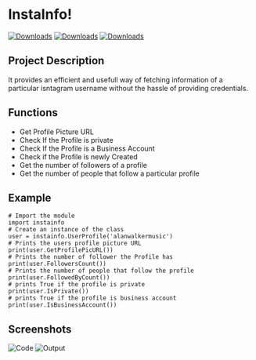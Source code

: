 # InstaInfo!
[![Downloads](https://pepy.tech/badge/instainfo)](https://pepy.tech/project/instainfo)
[![Downloads](https://pepy.tech/badge/instainfo/month)](https://pepy.tech/project/instainfo)
[![Downloads](https://pepy.tech/badge/instainfo/week)](https://pepy.tech/project/instainfo)
## Project Description

It provides an efficient and usefull way of fetching information of a particular isntagram username without the hassle of providing credentials.

## Functions

- Get Profile Picture URL
- Check If the Profile is private
- Check If the Profile is a Business Account
- Check if the Profile is newly Created
- Get the number of followers of a profile
- Get the number of people that follow a particular profile


## Example
```
# Import the module
import instainfo
# Create an instance of the class
user = instainfo.UserProfile('alanwalkermusic')
# Prints the users profile picture URL
print(user.GetProfilePicURL())
# Prints the number of follower the Profile has
print(user.FollowersCount())
# Prints the number of people that follow the profile
print(user.FollowedByCount())
# prints True if the profile is private
print(user.IsPrivate())
# prints True if the profile is business account
print(user.IsBusinessAccount())
```

## Screenshots <a name = "screenshots"></a>

![Code](https://raw.githubusercontent.com/haydencordeiro/instainfo/master/code.png?token=GHSAT0AAAAAACPVXBBZQCC5BWQMKP4OV6KUZP4XDUA)
![Output](https://raw.githubusercontent.com/haydencordeiro/instainfo/master/op.png?token=GHSAT0AAAAAACPVXBBZQCC5BWQMKP4OV6KUZP4XDUA)
